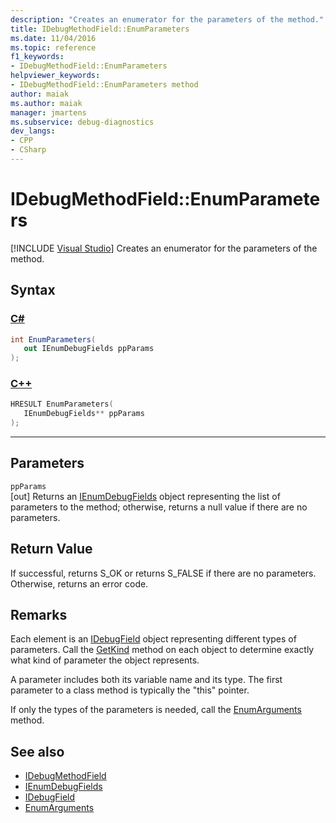 ```yaml
---
description: "Creates an enumerator for the parameters of the method."
title: IDebugMethodField::EnumParameters
ms.date: 11/04/2016
ms.topic: reference
f1_keywords:
- IDebugMethodField::EnumParameters
helpviewer_keywords:
- IDebugMethodField::EnumParameters method
author: maiak
ms.author: maiak
manager: jmartens
ms.subservice: debug-diagnostics
dev_langs:
- CPP
- CSharp
---
```

# IDebugMethodField::EnumParameters

 [!INCLUDE [Visual Studio](~/includes/applies-to-version/vs-windows-only.md)]
Creates an enumerator for the parameters of the method.

## Syntax

### [C#](#tab/csharp)
```csharp
int EnumParameters(
   out IEnumDebugFields ppParams
);
```
### [C++](#tab/cpp)
```cpp
HRESULT EnumParameters( 
   IEnumDebugFields** ppParams
);
```
---

## Parameters
`ppParams`\
[out] Returns an [IEnumDebugFields](../../../extensibility/debugger/reference/ienumdebugfields.md) object representing the list of parameters to the method; otherwise, returns a null value if there are no parameters.

## Return Value
 If successful, returns S_OK or returns S_FALSE if there are no parameters. Otherwise, returns an error code.

## Remarks
 Each element is an [IDebugField](../../../extensibility/debugger/reference/idebugfield.md) object representing different types of parameters. Call the [GetKind](../../../extensibility/debugger/reference/idebugfield-getkind.md) method on each object to determine exactly what kind of parameter the object represents.

 A parameter includes both its variable name and its type. The first parameter to a class method is typically the "this" pointer.

 If only the types of the parameters is needed, call the [EnumArguments](../../../extensibility/debugger/reference/idebugmethodfield-enumarguments.md) method.

## See also
- [IDebugMethodField](../../../extensibility/debugger/reference/idebugmethodfield.md)
- [IEnumDebugFields](../../../extensibility/debugger/reference/ienumdebugfields.md)
- [IDebugField](../../../extensibility/debugger/reference/idebugfield.md)
- [EnumArguments](../../../extensibility/debugger/reference/idebugmethodfield-enumarguments.md)
